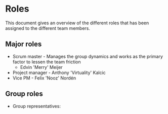 # Roles

This document gives an overview of the different roles that has been assigned to the different team members.

## Major roles

- Scrum master - Manages the group dynamics and works as the primary factor to lessen the team friction
    - Edvin 'Merry' Meijer
- Project manager - Anthony 'Virtuality' Kalcic
- Vice PM - Felix 'Nooz' Nordén

## Group roles

- Group representatives:
